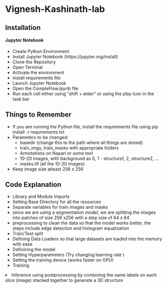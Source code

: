 # Vignesh-Kashinath-lab

## Installation
#### Jupyter Notebook
<ul>


<li>
  Create Python Environment
</li>

<li>
  Install Jupyter Notebook (https://jupyter.org/install)
</li>

<li>
  Clone the Repository
</li>

<li>
   Open Terminal
</li>

<li>
  Activate the environment
</li>

<li>
  install requirements file
</li>


<li>
  Launch Jupyter Notebook
</li>

<li>
  Open the CompleFlow.ipynb file  
</li>

<li>
  Run each cell either using "shift  + enter" or using the play icon in the task bar
</li>
</ul>

## Things to Remember
<ul>

  <li>
    If you are running the Python file, install the requirements file using pip install -r requirements.txt
  </li>

  <li>
      Parameters to be changed:
      <ul>
        <li>
          basedir (change this to the path where all things are stored)
        </li>
        <li>
          train_imgs, train_masks with appropriate folders
        </li>
        <li>
          Annotations on Napari or some tool
        </li>
        <li>
          10-20 images, with background as 0, 1 - structure1, 2, structure2, ...
        </li>
        <li>
          masks.tif (all the 10-20 images)
        </li>
      </ul>
  </li>

  <li>
    Keep image size atleast 256 x 256
  </li>
</ul>

## Code Explanation
<ul>
  <li>
    Library and Module Imports
  </li>
  <li>
    Setting Base Directory for all the resources
  </li>

  <li>
    Separate variables for train images and masks
  </li>

  <li>
    since we are using a segmentation model, we are splitting the images into patches of size 256 x256 with a step size of 64 x 64
  </li>

  <li>
    preprocessing to clean the data so that the model works better, the steps include edge detection and histogram equalization
  </li>

  <li>
    Train/Test split
  </li>

  <li>
    Defining Data Loaders so that large datasets are loaded into the memory with ease
  </li>

  <li>
    Definining the model
  </li>

  <li>
    Setting Hyperparameters (Try changing learning rate )
  </li>

  <li>
    Setting the training device (works faster on GPU)
  </li>

  <li>
    Training 
  </li>

</ul>

  <li>
    Inference using postprocessing by combining the same labels on each slice (image) stacked together to generate a 3D structure
  </li>
</ul>

